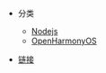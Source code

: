 <!-- _navbar.md -->

* 分类
    * [Nodejs](/nodejs/)
    * [OpenHarmonyOS](/OpenHarmonyOS/)

* [链接](/link/)
